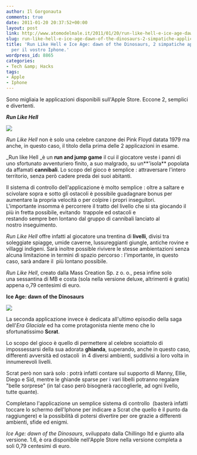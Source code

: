 ```yaml
---
author: Il Gorgonauta
comments: true
date: 2011-01-20 20:37:52+00:00
layout: post
link: http://www.atomodelmale.it/2011/01/20/run-like-hell-e-ice-age-dawn-of-the-dinosaurs-2-simpatiche-applicazioni-per-il-vostro-iphone/
slug: run-like-hell-e-ice-age-dawn-of-the-dinosaurs-2-simpatiche-applicazioni-per-il-vostro-iphone
title: 'Run Like Hell e Ice Age: dawn of the Dinosaurs, 2 simpatiche applicazioni
  per il vostro Iphone.'
wordpress_id: 8865
categories:
- Tech &amp; Hacks
tags:
- Apple
- Iphone
---
```


Sono migliaia le applicazioni disponibili sull'Apple Store. Eccone 2, semplici e divertenti.


_**Run Like Hell**_




_**[![](http://www.atomodelmale.it/wp-content/uploads/2011/01/Run-like-Hell-Iphone-300x200.jpg)](http://www.atomodelmale.it/wp-content/uploads/2011/01/Run-like-Hell-Iphone.jpg)**_


_Run Like Hell_ non è solo una celebre canzone dei Pink Floyd datata 1979 ma anche, in questo caso, il titolo della prima delle 2 applicazioni in esame.

_Run like Hell _è un **run and jump game** il cui il giocatore veste i panni di uno sfortunato avventuriero finito, a suo malgrado, su un**'isola** popolata da affamati **cannibali**. Lo scopo del gioco è semplice : attraversare l'intero territorio, senza però cadere preda dei suoi abitanti.

Il sistema di controllo dell'applicazione è molto semplice : oltre a saltare e scivolare sopra e sotto gli ostacoli è possibile guadagnare bonus per aumentare la propria velocità o per colpire i propri inseguitori. L'importante insomma è percorrere il tratto del livello che si sta giocando il più in fretta possibile, evitando  trappole ed ostacoli e restando sempre ben lontano dal gruppo di cannibali lanciato al nostro inseguimento.



_Run Like Hell_ offre infatti al giocatore una trentina di **livelli**, divisi tra soleggiate spiagge, umide caverne, lussureggianti giungle, antiche rovine e villaggi indigeni. Sarà inoltre possible rivivere le stesse ambientazioni senza alcuna limitazione in termini di spazio percorso : l'importante, in questo caso, sarà andare il  più lontano possibile.

_Run Like Hell_, creato dalla Mass Creation Sp. z o. o., pesa infine solo una sessantina di MB e costa (sola nella versione deluxe, altrimenti è gratis) appena o,79 centesimi di euro.


**Ice Age: dawn of the Dinosaurs**




**[![](http://www.atomodelmale.it/wp-content/uploads/2011/01/Ice-Age-Dawn-Of-The-Dinosaurs-Iphone-300x200.jpg)](http://www.atomodelmale.it/wp-content/uploads/2011/01/Ice-Age-Dawn-Of-The-Dinosaurs-Iphone.jpg)**


La seconda applicazione invece è dedicata all'ultimo episodio della saga dell'_Era Glaciale_ ed ha come protagonista niente meno che lo sfortunatissimo **Scrat**.

Lo scopo del gioco è quello di permettere al celebre scoiattolo di impossessarsi della sua adorata **ghianda**, superando, anche in questo caso, differenti avversità ed ostacoli  in 4 diversi ambienti, suddivisi a loro volta in innumerevoli livelli.

Scrat però non sarà solo : potrà infatti contare sul supporto di Manny, Ellie, Diego e Sid, mentre le ghiande sparse per i vari libelli potranno regalare "belle sorprese" (in tal caso però bisognerà raccoglierle, ad ogni livello, tutte quante).

Completano l'applicazione un semplice sistema di controllo  (basterà infatti toccare lo schermo dell'Iphone per indicare a Scrat che quello è il punto da raggiungere) e la possibilità di potersi divertire per ore grazie a differenti ambienti, sfide ed enigmi.

_Ice Age: dawn of the Dinosaurs_, sviluppato dalla Chillingo ltd e giunto alla versione. 1.6, è ora disponibile nell'Apple Store nella versione completa a soli 0,79 centesimi di euro.
